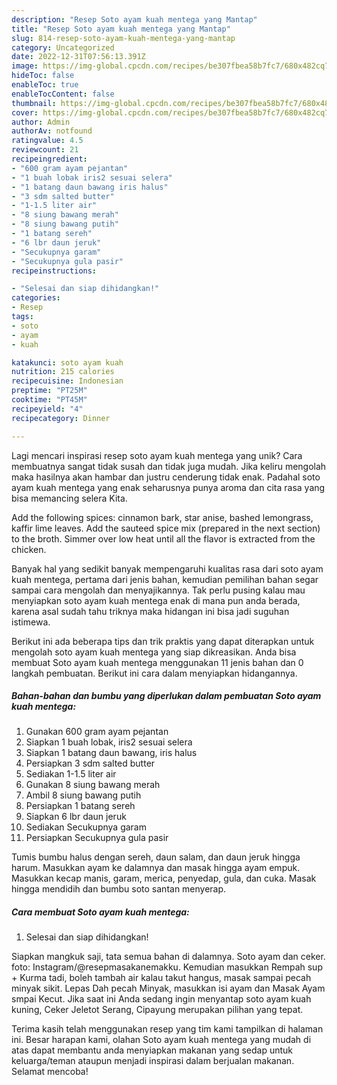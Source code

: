 ```yaml
---
description: "Resep Soto ayam kuah mentega yang Mantap"
title: "Resep Soto ayam kuah mentega yang Mantap"
slug: 814-resep-soto-ayam-kuah-mentega-yang-mantap
category: Uncategorized
date: 2022-12-31T07:56:13.391Z
image: https://img-global.cpcdn.com/recipes/be307fbea58b7fc7/680x482cq70/soto-ayam-kuah-mentega-foto-resep-utama.jpg
hideToc: false
enableToc: true
enableTocContent: false
thumbnail: https://img-global.cpcdn.com/recipes/be307fbea58b7fc7/680x482cq70/soto-ayam-kuah-mentega-foto-resep-utama.jpg
cover: https://img-global.cpcdn.com/recipes/be307fbea58b7fc7/680x482cq70/soto-ayam-kuah-mentega-foto-resep-utama.jpg
author: Admin
authorAv: notfound
ratingvalue: 4.5
reviewcount: 21
recipeingredient:
- "600 gram ayam pejantan"
- "1 buah lobak iris2 sesuai selera"
- "1 batang daun bawang iris halus"
- "3 sdm salted butter"
- "1-1.5 liter air"
- "8 siung bawang merah"
- "8 siung bawang putih"
- "1 batang sereh"
- "6 lbr daun jeruk"
- "Secukupnya garam"
- "Secukupnya gula pasir"
recipeinstructions:

- "Selesai dan siap dihidangkan!"
categories:
- Resep
tags:
- soto
- ayam
- kuah

katakunci: soto ayam kuah 
nutrition: 215 calories
recipecuisine: Indonesian
preptime: "PT25M"
cooktime: "PT45M"
recipeyield: "4"
recipecategory: Dinner

---
```





Lagi mencari inspirasi resep soto ayam kuah mentega yang unik? Cara membuatnya sangat tidak susah dan tidak juga mudah. Jika keliru mengolah maka hasilnya akan hambar dan justru cenderung tidak enak. Padahal soto ayam kuah mentega yang enak seharusnya punya aroma dan cita rasa yang bisa memancing selera Kita.





Add the following spices: cinnamon bark, star anise, bashed lemongrass, kaffir lime leaves. Add the sauteed spice mix (prepared in the next section) to the broth. Simmer over low heat until all the flavor is extracted from the chicken.

Banyak hal yang sedikit banyak mempengaruhi kualitas rasa dari soto ayam kuah mentega, pertama dari jenis bahan, kemudian pemilihan bahan segar sampai cara mengolah dan menyajikannya. Tak perlu pusing kalau mau menyiapkan soto ayam kuah mentega enak di mana pun anda berada, karena asal sudah tahu triknya maka hidangan ini bisa jadi suguhan istimewa.






Berikut ini ada beberapa tips dan trik praktis yang dapat diterapkan untuk mengolah soto ayam kuah mentega yang siap dikreasikan. Anda bisa membuat Soto ayam kuah mentega menggunakan 11 jenis bahan dan 0 langkah pembuatan. Berikut ini cara dalam menyiapkan hidangannya.

<!--inarticleads1-->

##### Bahan-bahan dan bumbu yang diperlukan dalam pembuatan Soto ayam kuah mentega:

1. Gunakan 600 gram ayam pejantan
1. Siapkan 1 buah lobak, iris2 sesuai selera
1. Siapkan 1 batang daun bawang, iris halus
1. Persiapkan 3 sdm salted butter
1. Sediakan 1-1.5 liter air
1. Gunakan 8 siung bawang merah
1. Ambil 8 siung bawang putih
1. Persiapkan 1 batang sereh
1. Siapkan 6 lbr daun jeruk
1. Sediakan Secukupnya garam
1. Persiapkan Secukupnya gula pasir


Tumis bumbu halus dengan sereh, daun salam, dan daun jeruk hingga harum. Masukkan ayam ke dalamnya dan masak hingga ayam empuk. Masukkan kecap manis, garam, merica, penyedap, gula, dan cuka. Masak hingga mendidih dan bumbu soto santan menyerap. 

<!--inarticleads2-->

##### Cara membuat Soto ayam kuah mentega:


1. Selesai dan siap dihidangkan!

Siapkan mangkuk saji, tata semua bahan di dalamnya. Soto ayam dan ceker. foto: Instagram/@resepmasakanemakku. Kemudian masukkan Rempah sup + Kurma tadi, boleh tambah air kalau takut hangus, masak sampai pecah minyak sikit. Lepas Dah pecah Minyak, masukkan isi ayam dan Masak Ayam smpai Kecut. Jika saat ini Anda sedang ingin menyantap soto ayam kuah kuning, Ceker Jeletot Serang, Cipayung merupakan pilihan yang tepat. 

Terima kasih telah menggunakan resep yang tim kami tampilkan di halaman ini. Besar harapan kami, olahan Soto ayam kuah mentega yang mudah di atas dapat membantu anda menyiapkan makanan yang sedap untuk keluarga/teman ataupun menjadi inspirasi dalam berjualan makanan. Selamat mencoba!
